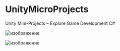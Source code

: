 # UnityMicroProjects
 Unity Mini-Projects – Explore Game Development C#

![изображение](https://user-images.githubusercontent.com/79563332/153174275-05850ef5-51b1-4c97-9126-5f7be5aeb1ef.png)


 ![изображение](https://user-images.githubusercontent.com/79563332/153173558-6c010514-2306-4a8f-8cdb-fa48c305dc1f.png)

